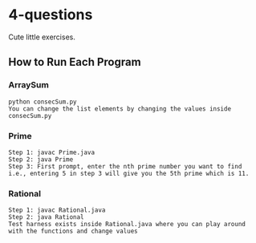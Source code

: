 # 4-questions
Cute little exercises.

## How to Run Each Program
### ArraySum
```
python consecSum.py
You can change the list elements by changing the values inside consecSum.py
```

### Prime
```
Step 1: javac Prime.java
Step 2: java Prime
Step 3: First prompt, enter the nth prime number you want to find
i.e., entering 5 in step 3 will give you the 5th prime which is 11.
```

### Rational
```
Step 1: javac Rational.java 
Step 2: java Rational
Test harness exists inside Rational.java where you can play around with the functions and change values
```
